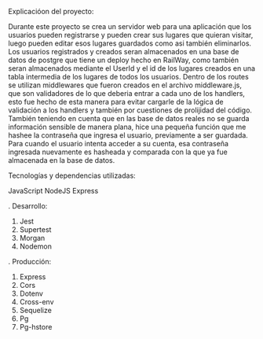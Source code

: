 Explicacióon del proyecto:

Durante este proyecto se crea un servidor web para una aplicación que los usuarios pueden registrarse y pueden crear sus lugares que quieran visitar, luego pueden editar esos lugares guardados como asi también eliminarlos. Los usuarios registrados y creados seran almacenados en una base de datos de postgre que tiene un deploy hecho en RailWay, como también seran almacenados mediante el UserId y el id de los lugares creados en una tabla intermedia de los lugares de todos los usuarios. Dentro de los routes se utilizan middlewares que fueron creados en el archivo middleware.js, que son validadores de lo que deberia entrar a cada uno de los handlers, esto fue hecho de esta manera para evitar cargarle de la lógica de validación a los handlers y también por cuestiones de prolijidad del código. También teniendo en cuenta que en las base de datos reales no se guarda información sensible de manera plana, hice una pequeña función que me hashee la contraseña que ingresa el usuario, previamente a ser guardada. Para cuando el usuario intenta acceder a su cuenta, esa contraseña ingresada nuevamente es hasheada y comparada con la que ya fue almacenada en la base de datos.

Tecnologías y dependencias utilizadas:

JavaScript NodeJS Express

. Desarrollo:

1) Jest
2) Supertest
3) Morgan
4) Nodemon

. Producción:

1) Express
2) Cors
3) Dotenv
4) Cross-env
5) Sequelize
6) Pg
7) Pg-hstore